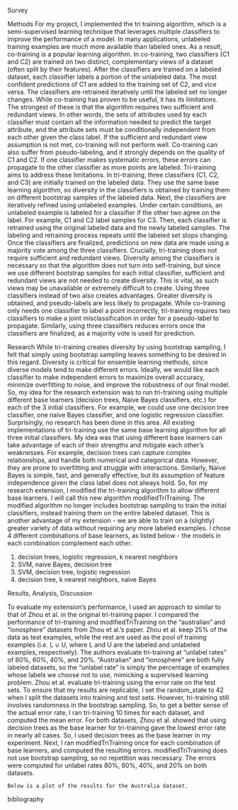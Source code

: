 Survey

Methods
	For my project, I implemented the tri training algorithm, which is a semi-supervised learning technique that leverages multiple classifiers to improve the performance of a model. In many applications, unlabeled training examples are much more available than labeled ones. As a result, co-training is a popular learning algorithm. In co-training, two classifiers (C1 and C2) are trained on two distinct, complementary views of a dataset (often split by their features). After the classifiers are trained on a labeled dataset, each classifier labels a portion of the unlabeled data. The most confident predictions of C1 are added to the training set of C2, and vice versa. The classifiers are retrained iteratively until the labeled set no longer changes.
	While co-training has proven to be useful, it has its limitations. The strongest of these is that the algorithm requires two sufficient and redundant views. In other words, the sets of attributes used by each classifier must contain all the information needed to predict the target attribute, and the attribute sets must be conditionally independent from each other given the class label. If the sufficient and redundant view assumption is not met, co-training will not perform well. Co-training can also suffer from pseudo-labeling, and it strongly depends on the quality of C1 and C2. If one classifier makes systematic errors, these errors can propagate to the other classifier as more points are labeled.
	Tri-training aims to address these limitations. In tri-training, three classifiers (C1, C2, and C3) are initially trained on the labeled data. They use the same base learning algorithm, so diversity in the classifiers is obtained by training them on different bootstrap samples of the labeled data. Next, the classifiers are iteratively refined using unlabeled examples. Under certain conditions, an unlabeled example is labeled for a classifier if the other two agree on the label. For example, C1 and C2 label samples for C3. Then, each classifier is retrained using the original labeled data and the newly labeled samples. The labeling and retraining process repeats until the labeled set stops changing. Once the classifiers are finalized, predictions on new data are made using a majority vote among the three classifiers.
	Crucially, tri-training does not require sufficient and redundant views. Diversity among the classifiers is necessary so that the algorithm does not turn into self-training, but since we use different bootstrap samples for each initial classifier, sufficient and redundant views are not needed to create diversity. This is vital, as such views may be unavailable or extremely difficult to create. Using three classifiers instead of two also creates advantages. Greater diversity is obtained, and pseudo-labels are less likely to propagate. While co-training only needs one classifier to label a point incorrectly, tri-training requires two classifiers to make a joint misclassification in order for a pseudo-label to propagate. Similarly, using three classifiers reduces errors once the classifiers are finalized, as a majority vote is used for prediction.

Research
	While tri-training creates diversity by using bootstrap sampling, I felt that simply using bootstrap sampling leaves something to be desired in this regard. Diversity is critical for ensemble learning methods, since diverse models tend to make different errors. Ideally, we would like each classifier to make independent errors to maximize overall accuracy, minimize overfitting to noise, and improve the robustness of our final model. So, my idea for the research extension was to run tri-training using multiple different base learners (decision trees, Naive Bayes classifiers, etc.) for each of the 3 initial classifiers. For example, we could use one decision tree classifier, one naive Bayes classifier, and one logistic regression classifier. Surprisingly, no research has been done in this area. All existing implementations of tri-training use the same base learning algorithm for all three initial classifiers.
	My idea was that using different base learners can take advantage of each of their strengths and mitigate each other’s weaknesses. For example, decision trees can capture complex relationships, and handle both numerical and categorical data. However, they are prone to overfitting and struggle with interactions. Similarly, Naive Bayes is simple, fast, and generally effective, but its assumption of feature independence given the class label does not always hold.
	So, for my research extension, I modified the tri-training algorithm to allow different base learners. I will call this new algorithm modifiedTriTraining. The modified algorithm no longer includes bootstrap sampling to train the initial classifiers, instead training them on the entire labeled dataset. This is another advantage of my extension - we are able to train on a (slightly) greater variety of data without requiring any more labeled examples. I chose 4 different combinations of base learners, as listed below - the models in each combination complement each other.

1. decision trees, logistic regression, k nearest neighbors
2. SVM, naive Bayes, decision tree
3. SVM, decision tree, logistic regression
4. decision tree, k nearest neighbors, naive Bayes

Results, Analysis, Discussion

  To evaluate my extension’s performance, I used an approach to similar to that of Zhou et al. in the original tri-training paper. I compared the performance of tri-training and modifiedTriTraining on the “australian” and “ionosphere” datasets from Zhou et al.’s paper. Zhou et al. keep 25% of the data as test examples, while the rest are used as the pool of training examples (i.e. L ∪ U, where L and U are the labeled and unlabeled examples, respectively). The authors evaluate tri-training at “unlabel rates” of 80%, 60%, 40%, and 20%. “Australian” and “ionosphere” are both fully labeled datasets, so the “unlabel rate” is simply the percentage of examples whose labels we choose not to use, mimicking a supervised learning problem.
Zhou et al. evaluate tri-training using the error rate on the test sets. To ensure that my results are replicable, I set the random_state to 42 when I split the datasets into training and test sets. However, tri-training still involves randomness in the bootstrap sampling. So, to get a better sense of the actual error rate, I ran tri-training 10 times for each dataset, and computed the mean error. For both datasets, Zhou et al. showed that using decision trees as the base learner for tri-training gave the lowest error rate in nearly all cases. So, I used decision trees as the base learner in my experiment. Next, I ran modifiedTriTraining once for each combination of base learners, and computed the resulting errors. modifiedTriTraining does not use bootstrap sampling, so no repetition was necessary. The errors were computed for unlabel rates 80%, 60%, 40%, and 20% on both datasets.

	Below is a plot of the results for the Australia dataset.

bibliography

